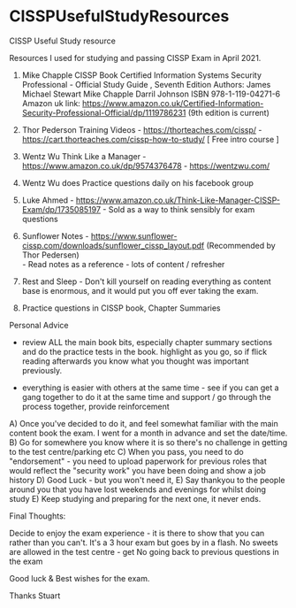 # CISSPUsefulStudyResources
CISSP Useful Study resource


Resources I used for studying and passing CISSP Exam in April 2021. 

1) Mike Chapple CISSP Book 
    Certified Information Systems Security Professional - Official Study Guide , Seventh Edition 
    Authors:  James Michael Stewart
              Mike Chapple
              Darril Johnson
              ISBN 978-1-119-04271-6 
              Amazon uk link: https://www.amazon.co.uk/Certified-Information-Security-Professional-Official/dp/1119786231    (9th edition is current) 
              
2) Thor Pederson Training Videos  - https://thorteaches.com/cissp/ 
                                  - https://cart.thorteaches.com/cissp-how-to-study/  [ Free intro course ] 
                                  

3) Wentz Wu Think Like a Manager  - https://www.amazon.co.uk/dp/9574376478      - https://wentzwu.com/  
4) Wentz Wu does Practice questions daily on his facebook group  

5) Luke Ahmed                     - https://www.amazon.co.uk/Think-Like-Manager-CISSP-Exam/dp/1735085197
                                  - Sold as a way to think sensibly for exam questions  

6) Sunflower Notes                - https://www.sunflower-cissp.com/downloads/sunflower_cissp_layout.pdf  (Recommended by Thor Pedersen)               
                                  - Read notes as a reference - lots of content / refresher

7) Rest and Sleep                 - Don't kill yourself on reading everything as content base is enormous, and it would put you off ever taking the exam.                        

8) Practice questions in CISSP book, Chapter Summaries

Personal Advice 

- review ALL the main book bits, especially chapter summary sections and do the practice tests in the book. highlight as you go, so if flick reading afterwards you know what you thought was important previously. 

- everything is easier with others at the same time - see if you can get a gang together to do it at the same time and support / go through the process together, provide reinforcement

A) Once you've decided to do it, and feel somewhat familiar with the main content book the exam. I went for a month in advance and set the date/time. 
B) Go for somewhere you know where it is so there's no challenge in getting to the test centre/parking etc 
C) When you pass, you need to do "endorsement" - you need to upload paperwork for previous roles that would reflect the "security work" you have been doing and show a job history
D) Good Luck  - but you won't need it, 
E) Say thankyou to the people around you that you have lost weekends and evenings for whilst doing study
E) Keep studying and preparing for the next one, it never ends. 

Final Thoughts: 

Decide to enjoy the exam experience - it is there to show that you can rather than you can't. 
It's a 3 hour exam but goes by in a flash. 
No sweets are allowed in the test centre - get 
No going back to previous questions in the exam 


Good luck & Best wishes for the exam. 

Thanks
Stuart
